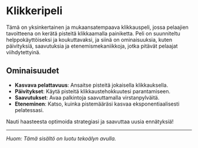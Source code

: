 # Klikkeripeli

Tämä on yksinkertainen ja mukaansatempaava klikkauspeli, jossa pelaajien tavoitteena on kerätä pisteitä klikkaamalla painiketta. Peli on suunniteltu helppokäyttöiseksi ja koukuttavaksi, ja siinä on ominaisuuksia, kuten päivityksiä, saavutuksia ja etenemismekaniikkoja, jotka pitävät pelaajat viihdytettyinä.

## Ominaisuudet
- **Kasvava pelattavuus**: Ansaitse pisteitä jokaisella klikkauksella.
- **Päivitykset**: Käytä pisteitä klikkaustehokkuutesi parantamiseen.
- **Saavutukset**: Avaa palkintoja saavuttamalla virstanpylväitä.
- **Eteneminen**: Katso, kuinka pistemääräsi kasvaa eksponentiaalisesti pelatessasi.

Nauti haasteesta optimoida strategiasi ja saavuttaa uusia ennätyksiä!

---

*Huom: Tämä sisältö on luotu tekoälyn avulla.*